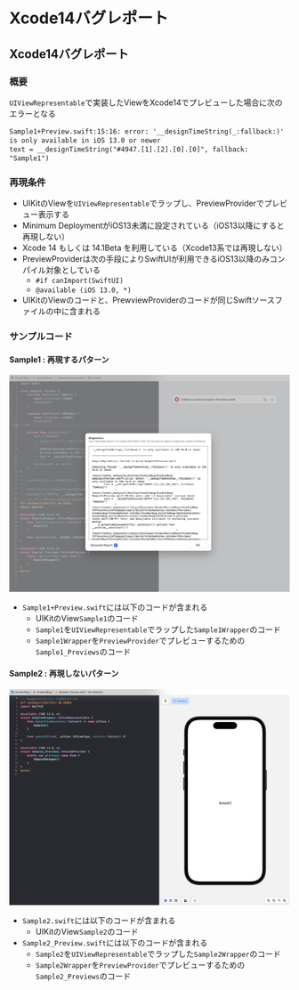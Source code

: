 # Xcode14バグレポート

## Xcode14バグレポート

### 概要
`UIViewRepresentable`で実装したViewをXcode14でプレビューした場合に次のエラーとなる

```
Sample1+Preview.swift:15:16: error: '__designTimeString(_:fallback:)' is only available in iOS 13.0 or newer
text = __designTimeString("#4947.[1].[2].[0].[0]", fallback: "Sample1")
```

### 再現条件    
- UIKitのViewを`UIViewRepresentable`でラップし、PreviewProviderでプレビュー表示する
- Minimum DeploymentがiOS13未満に設定されている（iOS13以降にすると再現しない）
- Xcode 14 もしくは 14.1Beta を利用している（Xcode13系では再現しない）
- PreviewProviderは次の手段によりSwiftUIが利用できるiOS13以降のみコンパイル対象としている
    - `#if canImport(SwiftUI)`
    - `@available (iOS 13.0, *)`
- UIKitのViewのコードと、PrewviewProviderのコードが同じSwiftソースファイルの中に含まれる

### サンプルコード
#### Sample1 : 再現するパターン
![](Sample1.png)

- `Sample1+Preview.swift`には以下のコードが含まれる
    - UIKitのView`Sample1`のコード
    - `Sample1`を`UIViewRepresentable`でラップした`Sample1Wrapper`のコード
    - `Sample1Wrapper`を`PreviewProvider`でプレビューするための`Sample1_Previews`のコード

#### Sample2 : 再現しないパターン
![](Sample2.png)

- `Sample2.swift`には以下のコードが含まれる
    - UIKitのView`Sample2`のコード
- `Sample2_Preview.swift`には以下のコードが含まれる
    - `Sample2`を`UIViewRepresentable`でラップした`Sample2Wrapper`のコード
    - `Sample2Wrapper`を`PreviewProvider`でプレビューするための`Sample2_Previews`のコード
    


